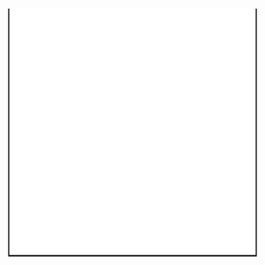 <div align="center">
	<br>
    <div style="background-color: black">
        <img src="content.g.svg" width="500" height="500">
    </div>
	<br>
</div>

<!--
Loosely based on:
- https://github.com/sindresorhus/css-in-readme-like-wat and
- https://github.com/sindresorhus/sindresorhus/pull/9
-->
